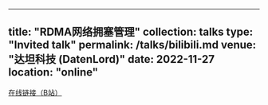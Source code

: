 
---
title: "RDMA网络拥塞管理"
collection: talks
type: "Invited talk"
permalink: /talks/bilibili.md
venue: "达坦科技 (DatenLord)"
date: 2022-11-27
location: "online"
---

[在线链接（B站）](https://www.bilibili.com/video/BV1Ve4y1g7gx/?spm_id_from=333.337.search-card.all.click&vd_source=2347e44b0445cd192d80954428b53f67)
